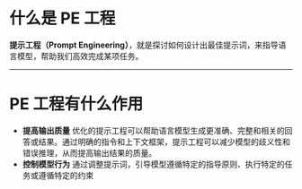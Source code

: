 # 什么是 PE 工程
<!-- 需要传递哪些关键概念 -->
**提示工程（Prompt Engineering）**，就是探讨如何设计出最佳提示词，来指导语言模型，帮助我们高效完成某项任务。

---

# PE 工程有什么作用
<!-- 示例说明下面的内容 

1. 提高输出质量
2. 控制模型能力

-->
<v-clicks>

* **提高输出质量** 优化的提示工程可以帮助语言模型生成更准确、完整和相关的回答或结果。通过明确的指令和上下文框架，提示工程可以减少模型的歧义性和错误推理，从而提高输出结果的质量。   
* **控制模型行为** 通过调整提示词，引导模型遵循特定的指导原则、执行特定的任务或遵循特定的约束   

</v-clicks>
